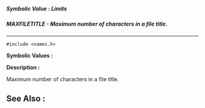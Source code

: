 ##### Symbolic Value : Limits
##### MAXFILETITLE - Maximum number of characters in a file title.
---
```
#include <names.h>
```

**Symbolic Values :**



**Description :**

Maximum number of characters in a file title.


**See Also :**
---
